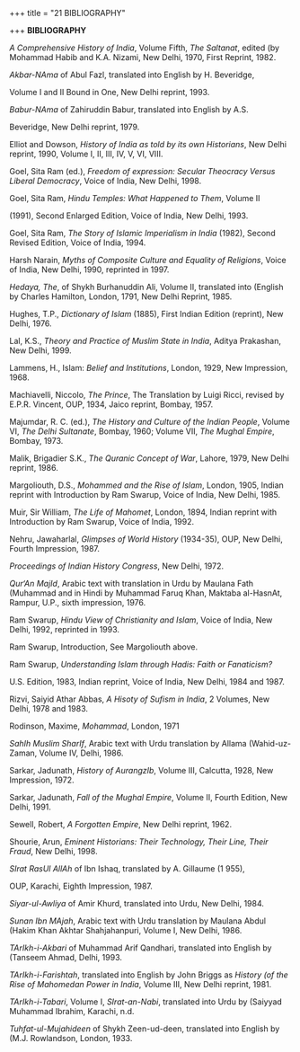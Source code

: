 +++
title = "21 BIBLIOGRAPHY"

+++
**BIBLIOGRAPHY**

*A Comprehensive History of India*, Volume Fifth, *The Saltanat*, edited (by Mohammad Habib and K.A. Nizami, New Delhi, 1970, First Reprint, 1982.

*Akbar-NAma* of Abul Fazl, translated into English by H. Beveridge,

Volume I and II Bound in One, New Delhi reprint, 1993.

*Babur-NAma* of Zahiruddin Babur, translated into English by A.S.

Beveridge, New Delhi reprint, 1979.

Elliot and Dowson, *History of India as told by its own Historians*, New Delhi reprint, 1990, Volume I, II, III, IV, V, VI, VIII.

Goel, Sita Ram (ed.), *Freedom of expression: Secular Theocracy Versus Liberal Democracy*, Voice of India, New Delhi, 1998.

Goel, Sita Ram, *Hindu Temples: What Happened to Them*, Volume II

(1991), Second Enlarged Edition, Voice of India, New Delhi, 1993.

Goel, Sita Ram, *The Story of Islamic Imperialism in India* (1982), Second Revised Edition, Voice of India, 1994.

Harsh Narain, *Myths of Composite Culture and Equality of Religions*, Voice of India, New Delhi, 1990, reprinted in 1997.

*Hedaya, The*, of Shykh Burhanuddin Ali, Volume II, translated into (English by Charles Hamilton, London, 1791, New Delhi Reprint, 1985.

Hughes, T.P., *Dictionary of Islam* (1885), First Indian Edition (reprint), New Delhi, 1976.

Lal, K.S., *Theory and Practice of Muslim State in India*, Aditya Prakashan, New Delhi, 1999.

Lammens, H., Islam: *Belief and Institutions*, London, 1929, New Impression, 1968.

Machiavelli, Niccolo, *The Prince*, The Translation by Luigi Ricci, revised by E.P.R. Vincent, OUP, 1934, Jaico reprint, Bombay, 1957.

Majumdar, R. C. (ed.), *The History and Culture of the Indian People*, Volume VI, *The Delhi Sultanate*, Bombay, 1960; Volume VII, *The Mughal Empire*, Bombay, 1973.

Malik, Brigadier S.K., *The Quranic Concept of War*, Lahore, 1979, New Delhi reprint, 1986.

Margoliouth, D.S., *Mohammed and the Rise of Islam*, London, 1905, Indian reprint with Introduction by Ram Swarup, Voice of India, New Delhi, 1985.

Muir, Sir William, *The Life of Mahomet*, London, 1894, Indian reprint with Introduction by Ram Swarup, Voice of India, 1992.

Nehru, Jawaharlal, *Glimpses of World History* (1934-35), OUP, New Delhi, Fourth Impression, 1987.

*Proceedings of Indian History Congress*, New Delhi, 1972.

*Qur‘An MajId*, Arabic text with translation in Urdu by Maulana Fath (Muhammad and in Hindi by Muhammad Faruq Khan, Maktaba al-HasnAt, Rampur, U.P., sixth impression, 1976.

Ram Swarup, *Hindu View of Christianity and Islam*, Voice of India, New Delhi, 1992, reprinted in 1993.

Ram Swarup, Introduction, See Margoliouth above.

Ram Swarup, *Understanding Islam through Hadis: Faith or Fanaticism?* 

U.S. Edition, 1983, Indian reprint, Voice of India, New Delhi, 1984 and 1987.

Rizvi, Saiyid Athar Abbas, *A Hisoty of Sufism in India*, 2 Volumes, New Delhi, 1978 and 1983.

Rodinson, Maxime, *Mohammad*, London, 1971

*SahIh Muslim SharIf*, Arabic text with Urdu translation by Allama (Wahid-uz-Zaman, Volume IV, Delhi, 1986.

Sarkar, Jadunath, *History of AurangzIb*, Volume III, Calcutta, 1928, New Impression, 1972.

Sarkar, Jadunath, *Fall of the Mughal Empire*, Volume II, Fourth Edition, New Delhi, 1991.

Sewell, Robert, *A Forgotten Empire*, New Delhi reprint, 1962.

Shourie, Arun, *Eminent Historians: Their Technology, Their Line, Their Fraud*, New Delhi, 1998.

*SIrat RasUl AllAh* of Ibn Ishaq, translated by A. Gillaume (1 955),

OUP, Karachi, Eighth Impression, 1987.

*Siyar-ul-Awliya* of Amir Khurd, translated into Urdu, New Delhi, 1984.

*Sunan Ibn MAjah*, Arabic text with Urdu translation by Maulana Abdul (Hakim Khan Akhtar Shahjahanpuri, Volume I, New Delhi, 1986.

*TArIkh-i-Akbari* of Muhammad Arif Qandhari, translated into English by (Tanseem Ahmad, Delhi, 1993.

*TArIkh-i-Farishtah*, translated into English by John Briggs as *History (of the Rise of Mahomedan Power in India*, Volume III, New Delhi reprint, 1981.

*TArIkh-i-Tabari*, Volume I, *SIrat-an-Nabi*, translated into Urdu by (Saiyyad Muhammad Ibrahim, Karachi, n.d.

*Tuhfat-ul-Mujahideen* of Shykh Zeen-ud-deen, translated into English by (M.J. Rowlandson, London, 1933.

**[](index.htm)**


